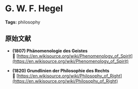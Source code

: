 # G. W. F. Hegel
**Tags:** philosophy

## 原始文献
- **(1807) Phänomenologie des Geistes**  
  🔗 [https://en.wikisource.org/wiki/Phenomenology_of_Spirit](https://en.wikisource.org/wiki/Phenomenology_of_Spirit)

- **(1820) Grundlinien der Philosophie des Rechts**  
  🔗 [https://en.wikisource.org/wiki/Philosophy_of_Right](https://en.wikisource.org/wiki/Philosophy_of_Right)
